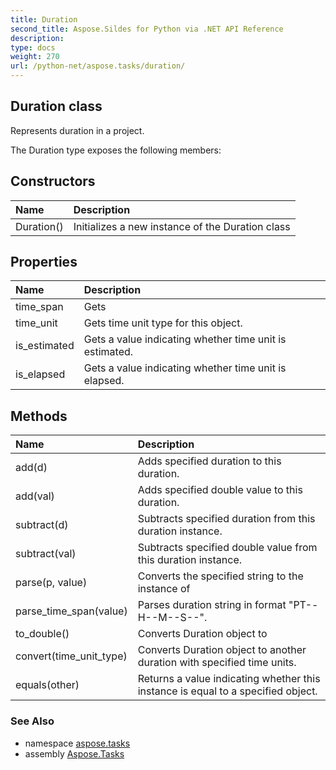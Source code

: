 ```yaml
---
title: Duration
second_title: Aspose.Sildes for Python via .NET API Reference
description: 
type: docs
weight: 270
url: /python-net/aspose.tasks/duration/
---
```


## Duration class

Represents duration in a project.

The Duration type exposes the following members:
## Constructors
| Name | Description |
| :- | :- |
|Duration()|Initializes a new instance of the Duration class|
## Properties
| Name | Description |
| :- | :- |
|time_span|Gets|
|time_unit|Gets time unit type for this object.|
|is_estimated|Gets a value indicating whether time unit is estimated.|
|is_elapsed|Gets a value indicating whether time unit is elapsed.|
## Methods
| Name | Description |
| :- | :- |
|add(d)|Adds specified duration to this duration.|
|add(val)|Adds specified double value to this duration.|
|subtract(d)|Subtracts specified duration from this duration instance.|
|subtract(val)|Subtracts specified double value from this duration instance.|
|parse(p, value)|Converts the specified string to the instance of|
|parse_time_span(value)|Parses duration string in format "PT--H--M--S--".|
|to_double()|Converts Duration object to|
|convert(time_unit_type)|Converts Duration object to another duration with specified time units.|
|equals(other)|Returns a value indicating whether this instance is equal to a specified object.|

### See Also

* namespace [aspose.tasks](../../aspose.tasks/)
* assembly [Aspose.Tasks](/tasks/python-net/)

